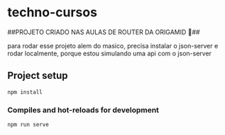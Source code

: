# techno-cursos

##PROJETO CRIADO NAS AULAS DE ROUTER DA ORIGAMID  🐺##

para rodar esse projeto alem do masico, precisa instalar o json-server e rodar localmente,
porque estou simulando uma api com o json-server


## Project setup
```
npm install
```

### Compiles and hot-reloads for development
```
npm run serve
```
